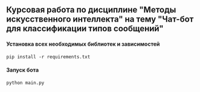 ## Курсовая работа по дисциплине "Методы искусственного интеллекта" на тему "Чат-бот для классификации типов сообщений"

#### Установка всех необходимых библиотек и зависимостей
```
pip install -r requirements.txt
```

#### Запуск бота
```
python main.py
```

